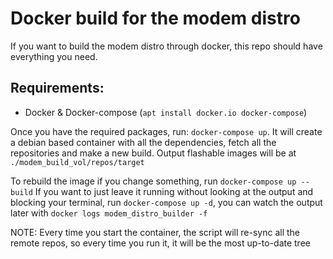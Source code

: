 # Docker build for the modem distro
If you want to build the modem distro through docker, this repo should have everything you need.

## Requirements:
- Docker & Docker-compose (`apt install docker.io docker-compose`)

Once you have the required packages, run:
`docker-compose up`. It will create a debian based container with all the dependencies, fetch all the repositories and make a new build. Output flashable images will be at `./modem_build_vol/repos/target`

To rebuild the image if you change something, run `docker-compose up --build`
If you want to just leave it running without looking at the output and blocking your terminal, run `docker-compose up -d`, you can watch the output later with `docker logs modem_distro_builder -f`

NOTE: Every time you start the container, the script will re-sync all the remote repos, so every time you run it, it will be the most up-to-date tree
